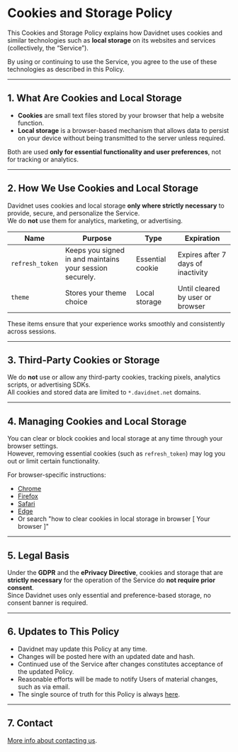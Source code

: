 # Cookies and Storage Policy

This Cookies and Storage Policy explains how Davidnet uses cookies and similar technologies such as **local storage** on its websites and services (collectively, the “Service”).

By using or continuing to use the Service, you agree to the use of these technologies as described in this Policy.

---

## 1. What Are Cookies and Local Storage

- **Cookies** are small text files stored by your browser that help a website function.  
- **Local storage** is a browser-based mechanism that allows data to persist on your device without being transmitted to the server unless required.  

Both are used **only for essential functionality and user preferences**, not for tracking or analytics.

---

## 2. How We Use Cookies and Local Storage

Davidnet uses cookies and local storage **only where strictly necessary** to provide, secure, and personalize the Service.  
We do **not** use them for analytics, marketing, or advertising.

| Name | Purpose | Type | Expiration |
|------|----------|------|-------------|
| `refresh_token` | Keeps you signed in and maintains your session securely. | Essential cookie | Expires after 7 days of inactivity |
| `theme` | Stores your theme choice | Local storage | Until cleared by user or browser |

These items ensure that your experience works smoothly and consistently across sessions.

---

## 3. Third-Party Cookies or Storage

We do **not** use or allow any third-party cookies, tracking pixels, analytics scripts, or advertising SDKs.  
All cookies and stored data are limited to `*.davidnet.net` domains.

---

## 4. Managing Cookies and Local Storage

You can clear or block cookies and local storage at any time through your browser settings.  
However, removing essential cookies (such as `refresh_token`) may log you out or limit certain functionality.

For browser-specific instructions:
- [Chrome](https://support.google.com/chrome/answer/95647)
- [Firefox](https://support.mozilla.org/en-US/kb/enhanced-tracking-protection-firefox-desktop)
- [Safari](https://support.apple.com/guide/safari/manage-cookies-and-website-data-sfri11471/mac)
- [Edge](https://support.microsoft.com/en-us/microsoft-edge/delete-cookies-in-microsoft-edge-63947406-40ac-c3b8-57b9-2a946a29ae09)
- Or search "how to clear cookies in local storage in browser [ Your browser ]"
---

## 5. Legal Basis

Under the **GDPR** and the **ePrivacy Directive**, cookies and storage that are **strictly necessary** for the operation of the Service do **not require prior consent**.  
Since Davidnet uses only essential and preference-based storage, no consent banner is required.

---

## 6. Updates to This Policy

- Davidnet may update this Policy at any time.  
- Changes will be posted here with an updated date and hash.  
- Continued use of the Service after changes constitutes acceptance of the updated Policy.  
- Reasonable efforts will be made to notify Users of material changes, such as via email.  
- The single source of truth for this Policy is always [here](https://davidnet.net/legal).

---

## 7. Contact

[More info about contacting us](https://davidnet.net/help/contact).
